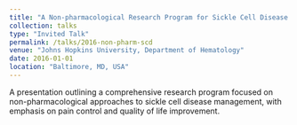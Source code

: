 ```yaml
---
title: "A Non-pharmacological Research Program for Sickle Cell Disease Management"
collection: talks
type: "Invited Talk"
permalink: /talks/2016-non-pharm-scd
venue: "Johns Hopkins University, Department of Hematology"
date: 2016-01-01
location: "Baltimore, MD, USA"
---
```


A presentation outlining a comprehensive research program focused on non-pharmacological approaches to sickle cell disease management, with emphasis on pain control and quality of life improvement.
